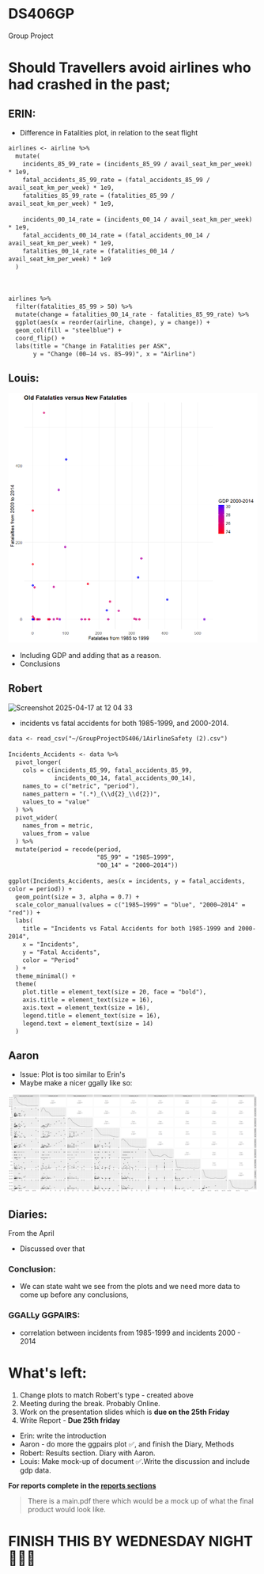 # DS406GP
Group Project

# Should Travellers avoid airlines who had crashed in the past;  


## ERIN:
- Difference in Fatalities plot, in relation to the seat flight
```
airlines <- airline %>%
  mutate(
    incidents_85_99_rate = (incidents_85_99 / avail_seat_km_per_week) * 1e9,
    fatal_accidents_85_99_rate = (fatal_accidents_85_99 / avail_seat_km_per_week) * 1e9,
    fatalities_85_99_rate = (fatalities_85_99 / avail_seat_km_per_week) * 1e9,
    
    incidents_00_14_rate = (incidents_00_14 / avail_seat_km_per_week) * 1e9,
    fatal_accidents_00_14_rate = (fatal_accidents_00_14 / avail_seat_km_per_week) * 1e9,
    fatalities_00_14_rate = (fatalities_00_14 / avail_seat_km_per_week) * 1e9
  )



airlines %>%
  filter(fatalities_85_99 > 50) %>%
  mutate(change = fatalities_00_14_rate - fatalities_85_99_rate) %>%
  ggplot(aes(x = reorder(airline, change), y = change)) +
  geom_col(fill = "steelblue") +
  coord_flip() +
  labs(title = "Change in Fatalities per ASK",
       y = "Change (00–14 vs. 85–99)", x = "Airline")

```

## Louis:
![Plotting fatalaties from 2000-2014 and 1985-199](./img/LouisGDPPlot.png "Testing")

- Including GDP and adding that as a reason.  
- Conclusions

## Robert
<img width="1435" alt="Screenshot 2025-04-17 at 12 04 33" src="https://github.com/user-attachments/assets/25a1a6d4-bd30-4ebc-bf32-81acde632c79" />

- incidents vs fatal accidents for both 1985-1999, and 2000-2014.

```
data <- read_csv("~/GroupProjectDS406/1AirlineSafety (2).csv")

Incidents_Accidents <- data %>%
  pivot_longer(
    cols = c(incidents_85_99, fatal_accidents_85_99,
             incidents_00_14, fatal_accidents_00_14),
    names_to = c("metric", "period"),
    names_pattern = "(.*)_(\\d{2}_\\d{2})",
    values_to = "value"
  ) %>%
  pivot_wider(
    names_from = metric,
    values_from = value
  ) %>%
  mutate(period = recode(period,
                         "85_99" = "1985–1999",
                         "00_14" = "2000–2014"))

ggplot(Incidents_Accidents, aes(x = incidents, y = fatal_accidents, color = period)) +
  geom_point(size = 3, alpha = 0.7) +
  scale_color_manual(values = c("1985–1999" = "blue", "2000–2014" = "red")) +
  labs(
    title = "Incidents vs Fatal Accidents for both 1985-1999 and 2000-2014",
    x = "Incidents",
    y = "Fatal Accidents",
    color = "Period"
  ) +
  theme_minimal() +
  theme(
    plot.title = element_text(size = 20, face = "bold"),
    axis.title = element_text(size = 16),
    axis.text = element_text(size = 16),
    legend.title = element_text(size = 16),
    legend.text = element_text(size = 14)
  )
```


## Aaron
- Issue: Plot is too similar to Erin's
- Maybe make a nicer ggally like so:

![Plotting fatalaties from 2000-2014 and 1985-199](./img/ggpairplot.png "Whatever")

## Diaries:  
From the April 
- Discussed over that 

### Conclusion: 
- We can state waht we see from the plots and we need more data to come up before any conclusions,  

### GGALLy GGPAIRS:

- correlation between incidents from 1985-1999 and incidents 2000 - 2014

# What's left:
1. Change plots to match Robert's type - created above  
2. Meeting during the break. Probably Online.
3. Work on the presentation slides which is **due on the 25th Friday**
4. Write Report - **Due 25th friday**
  - Erin: write the introduction
  - Aaron - do more the ggpairs plot ✅, and finish the Diary, Methods
  - Robert: Results section. Diary with Aaron.   
  - Louis: Make mock-up of document ✅.Write the discussion and include gdp data. 

**For reports complete in the [reports sections](https://github.com/Louis-Thomas/DS406GP/tree/main/report)**  
> There is a main.pdf there which would be a mock up of what the final product would look like. 
  
# **FINISH THIS BY WEDNESDAY NIGHT** 👿👿👿